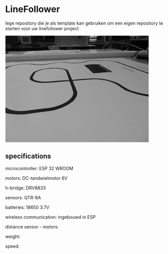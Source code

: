 # LineFollower

lege repository die je als template kan gebruiken om een eigen repository te starten voor uw linefollower project

![A description of my image](images/empty.png)

  
## specifications

microcontroller: ESP 32 WROOM

motors: DC-tandwielmotor 6V

h-bridge: DRV8833

sensors: QTR-8A

batteries: 18650  3.7V

wireless communication: ingebouwd in ESP

distance sensor - motors: 

weight:

speed: 

